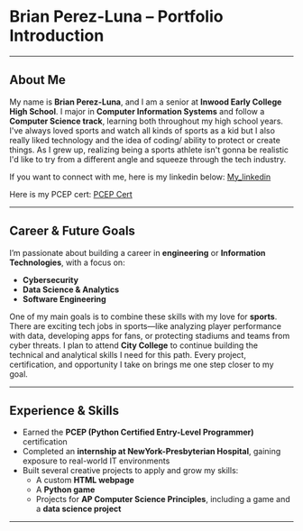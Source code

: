 # Brian Perez-Luna – Portfolio Introduction

---

## About Me  
My name is **Brian Perez-Luna**, and I am a senior at **Inwood Early College High School**. I major in **Computer Information Systems** and follow a **Computer Science track**, learning both throughout my high school years. I've always loved sports and watch all kinds of sports as a kid but I also really liked technology and the idea of coding/ ability to protect or create things. As I grew up, realizing being a sports athlete isn't gonna be realistic I'd like to try from a different angle and squeeze through the tech industry.

If you want to connect with me, here is my linkedin below:
[My_linkedin](https://www.linkedin.com/in/brian-perez-luna-b04258337/)

Here is my PCEP cert:
[PCEP Cert](https://github.com/BPerezLuna1192/Computer_Science_Portfolio/blob/main/PCEP_Certificate_Perez-Luna_Brian.pdf)

---

## Career & Future Goals  
I’m passionate about building a career in **engineering** or **Information Technologies**, with a focus on:

- **Cybersecurity**  
- **Data Science & Analytics**  
- **Software Engineering**

One of my main goals is to combine these skills with my love for **sports**. There are exciting tech jobs in sports—like analyzing player performance with data, developing apps for fans, or protecting stadiums and teams from cyber threats. I plan to attend **City College** to continue building the technical and analytical skills I need for this path. Every project, certification, and opportunity I take on brings me one step closer to my goal.


---

## Experience & Skills

- Earned the **PCEP (Python Certified Entry-Level Programmer)** certification  
- Completed an **internship at NewYork-Presbyterian Hospital**, gaining exposure to real-world IT environments  
- Built several creative projects to apply and grow my skills:
  - A custom **HTML webpage**
  - A **Python game**
  - Projects for **AP Computer Science Principles**, including a game and a **data science project**

---

